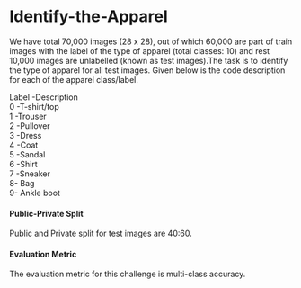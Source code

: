 # Identify-the-Apparel


We have total 70,000 images (28 x 28), out of which 60,000 are part of train images with the label of the type of apparel (total classes: 10) and rest 10,000 images are unlabelled (known as test images).The task is to identify the type of apparel for all test images. Given below is the code description for each of the apparel class/label.
 
Label	-Description<br>
0	    -T-shirt/top<br>
1	-Trouser<br>
2	-Pullover<br>
3	-Dress<br>
4	-Coat<br>
5	-Sandal<br>
6	-Shirt<br>
7	-Sneaker<br>
8-	Bag<br>
9-	Ankle boot<br>

<h4>Public-Private Split</h4>
Public and Private split for test images are 40:60.


<h4>Evaluation Metric</h4>
The evaluation metric for this challenge is multi-class accuracy.
